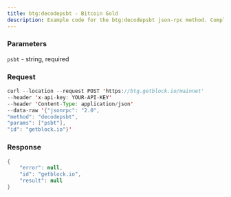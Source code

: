 ```yaml
---
title: btg:decodepsbt - Bitcoin Gold
description: Example code for the btg:decodepsbt json-rpc method. Сomplete guide on how to use btg:decodepsbt json-rpc in GetBlock.io Web3 documentation.
---
```


### Parameters


`psbt` - string, required

### Request

``` java
curl --location --request POST 'https://btg.getblock.io/mainnet' 
--header 'x-api-key: YOUR-API-KEY' 
--header 'Content-Type: application/json' 
--data-raw '{"jsonrpc": "2.0",
"method": "decodepsbt",
"params": ["psbt"],
"id": "getblock.io"}'
```

###  Response

``` java
{
    "error": null,
    "id": "getblock.io",
    "result": null
}
```

